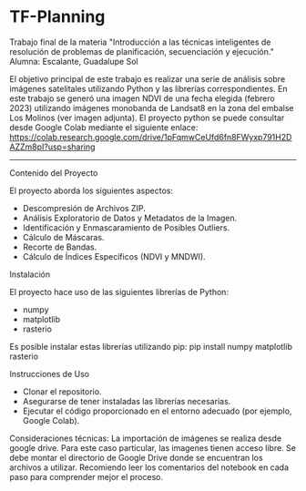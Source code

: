 # TF-Planning
Trabajo final de la materia "Introducción a las técnicas inteligentes de resolución de problemas de planificación, secuenciación y ejecución."
Alumna: Escalante, Guadalupe Sol 


El objetivo principal de este trabajo es realizar una serie de análisis sobre imágenes satelitales utilizando Python y las librerías correspondientes.
En este trabajo se generó una imagen NDVI de una fecha elegida (febrero 2023) utilizando imágenes monobanda de Landsat8 en la zona del embalse Los Molinos (ver imagen adjunta).
El proyecto python se puede consultar desde Google Colab mediante el siguiente enlace: 
https://colab.research.google.com/drive/1pFqmwCeUfd6fn8FWyxp791H2DAZZm8pI?usp=sharing

____________________________________________________________________________________________________________________________________

Contenido del Proyecto

El proyecto aborda los siguientes aspectos:

- Descompresión de Archivos ZIP.
- Análisis Exploratorio de Datos y Metadatos de la Imagen.
- Identificación y Enmascaramiento de Posibles Outliers.
- Cálculo de Máscaras.
- Recorte de Bandas.
- Cálculo de Índices Específicos (NDVI y MNDWI).


Instalación

El proyecto hace uso de las siguientes librerías de Python:
- numpy
- matplotlib
- rasterio

Es posible instalar estas librerías utilizando pip:
pip install numpy matplotlib rasterio


Instrucciones de Uso
- Clonar el repositorio.
- Asegurarse de tener instaladas las librerías necesarias.
- Ejecutar el código proporcionado en el entorno adecuado (por ejemplo, Google Colab).


Consideraciones técnicas: 
La importación de imágenes se realiza desde google drive. Para este caso particular, las imagenes tienen acceso libre. 
Se debe montar el directorio de Google Drive donde se encuentran los archivos a utilizar.
Recomiendo leer los comentarios del notebook en cada paso para comprender mejor el proceso. 




